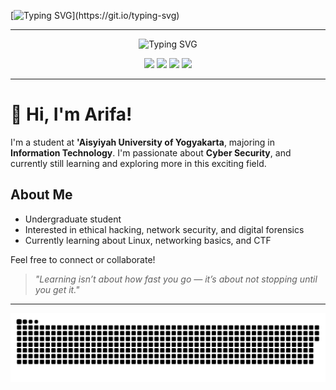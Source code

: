[![Typing SVG](https://readme-typing-svg.herokuapp.com/?size=30&lines=Hello,+World!)](https://git.io/typing-svg)

---

<p align="center">
  <img src="https://readme-typing-svg.herokuapp.com?
font=Fira+Code&size=30&pause=1000&color=007BFF&center=true&vCenter=true&width=450&lines=Hi%2C+I'm+Arifa+👋;Cybersecurity+Learner+%F0%9F%94%91;Tech+Student+from+Yogyakarta+%F0%9F%87%AE%F0%9F%87%A9" alt="Typing SVG" />
</p>

<p align="center">
  <a href="#"><img src="https://img.shields.io/badge/University-'Aisyiyah%20Yogyakarta-blue?style=flat-square"></a>
  <a href="#"><img src="https://img.shields.io/badge/Major-Information%20Technology-success?style=flat-square"></a>
  <a href="#"><img src="https://img.shields.io/badge/Focus-Cybersecurity-important?style=flat-square"></a>
  <a href="#"><img src="https://img.shields.io/badge/Status-Learning-orange?style=flat-square"></a>
</p>

---

# 👋 Hi, I'm Arifa!
I'm a student at **'Aisyiyah University of Yogyakarta**, majoring in **Information Technology**.
I'm passionate about **Cyber Security**, and currently still learning and exploring more in this exciting field.

## About Me
- Undergraduate student
- Interested in ethical hacking, network security, and digital forensics
- Currently learning about Linux, networking basics, and CTF


Feel free to connect or collaborate!

> *"Learning isn’t about how fast you go — it’s about not stopping until you get it."*
---

![Snake animation](https://raw.githubusercontent.com/arifaftr/snk/output/github-contribution-grid-snake.svg)


